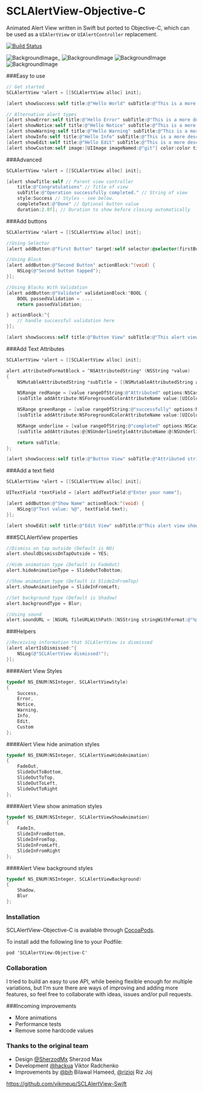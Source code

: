 SCLAlertView-Objective-C
============

Animated Alert View written in Swift but ported to Objective-C, which can be used as a `UIAlertView` or `UIAlertController` replacement.

[![Build Status](https://travis-ci.org/dogo/SCLAlertView.svg?branch=master)](https://travis-ci.org/dogo/SCLAlertView)

![BackgroundImage](https://raw.githubusercontent.com/dogo/SCLAlertView/master/ScreenShots/ScreenShot.png)_
![BackgroundImage](https://raw.githubusercontent.com/dogo/SCLAlertView/master/ScreenShots/ScreenShot2.png) 
![BackgroundImage](https://raw.githubusercontent.com/dogo/SCLAlertView/master/ScreenShots/ScreenShot3.png) 
![BackgroundImage](https://raw.githubusercontent.com/dogo/SCLAlertView/master/ScreenShots/ScreenShot4.png) 

###Easy to use
```Objective-C
// Get started
SCLAlertView *alert = [[SCLAlertView alloc] init];

[alert showSuccess:self title:@"Hello World" subTitle:@"This is a more descriptive text." closeButtonTitle:@"Done" duration:0.0f];

// Alternative alert types
[alert showError:self title:@"Hello Error" subTitle:@"This is a more descriptive error text." closeButtonTitle:@"OK" duration:0.0f]; // Error
[alert showNotice:self title:@"Hello Notice" subTitle:@"This is a more descriptive notice text." closeButtonTitle:@"Done" duration:0.0f]; // Notice
[alert showWarning:self title:@"Hello Warning" subTitle:@"This is a more descriptive warning text." closeButtonTitle:@"Done" duration:0.0f]; // Warning
[alert showInfo:self title:@"Hello Info" subTitle:@"This is a more descriptive info text." closeButtonTitle:@"Done" duration:0.0f]; // Info
[alert showEdit:self title:@"Hello Edit" subTitle:@"This is a more descriptive info text with a edit textbox" closeButtonTitle:@"Done" duration:0.0f]; // Edit
[alert showCustom:self image:[UIImage imageNamed:@"git"] color:color title:@"Custom" subTitle:@"Add a custom icon and color for your own type of alert!" closeButtonTitle:@"OK" duration:0.0f]; // Custom
```

###Advanced
```Objective-C
SCLAlertView *alert = [[SCLAlertView alloc] init];

[alert showTitle:self // Parent view controller
    title:@"Congratulations" // Title of view
    subTitle:@"Operation successfully completed." // String of view
    style:Success // Styles - see below.
    completeText:@"Done" // Optional button value
    duration:2.0f]; // Duration to show before closing automatically
```

###Add buttons
```Objective-C
SCLAlertView *alert = [[SCLAlertView alloc] init];

//Using Selector
[alert addButton:@"First Button" target:self selector:@selector(firstButton)];

//Using Block
[alert addButton:@"Second Button" actionBlock:^(void) {
    NSLog(@"Second button tapped");
}];

//Using Blocks With Validation
[alert addButton:@"Validate" validationBlock:^BOOL {
    BOOL passedValidation = ....
    return passedValidation;

} actionBlock:^{
    // handle successful validation here
}];

[alert showSuccess:self title:@"Button View" subTitle:@"This alert view has buttons" closeButtonTitle:@"Done" duration:0.0f];
```

###Add Text Attributes
```Objective-C
SCLAlertView *alert = [[SCLAlertView alloc] init];

alert.attributedFormatBlock = ^NSAttributedString* (NSString *value)
{
    NSMutableAttributedString *subTitle = [[NSMutableAttributedString alloc]initWithString:value];

    NSRange redRange = [value rangeOfString:@"Attributed" options:NSCaseInsensitiveSearch];
    [subTitle addAttribute:NSForegroundColorAttributeName value:[UIColor redColor] range:redRange];

    NSRange greenRange = [value rangeOfString:@"successfully" options:NSCaseInsensitiveSearch];
    [subTitle addAttribute:NSForegroundColorAttributeName value:[UIColor greenColor] range:greenRange];

    NSRange underline = [value rangeOfString:@"completed" options:NSCaseInsensitiveSearch];
    [subTitle addAttributes:@{NSUnderlineStyleAttributeName:@(NSUnderlineStyleSingle)} range:underline];

    return subTitle;
};

[alert showSuccess:self title:@"Button View" subTitle:@"Attributed string operation successfully completed." closeButtonTitle:@"Done" duration:0.0f];
```
###Add a text field
```Objective-C
SCLAlertView *alert = [[SCLAlertView alloc] init];

UITextField *textField = [alert addTextField:@"Enter your name"];

[alert addButton:@"Show Name" actionBlock:^(void) {
    NSLog(@"Text value: %@", textField.text);
}];

[alert showEdit:self title:@"Edit View" subTitle:@"This alert view shows a text box" closeButtonTitle:@"Done" duration:0.0f];
```

###SCLAlertView properties
```Objective-C
//Dismiss on tap outside (Default is NO)
alert.shouldDismissOnTapOutside = YES;

//Hide animation type (Default is FadeOut)
alert.hideAnimationType = SlideOutToBottom;

//Show animation type (Default is SlideInFromTop)
alert.showAnimationType = SlideInFromLeft;

//Set background type (Default is Shadow)
alert.backgroundType = Blur;

//Using sound
alert.soundURL = [NSURL fileURLWithPath:[NSString stringWithFormat:@"%@/right_answer.mp3", [[NSBundle mainBundle] resourcePath]]];
```

###Helpers
```Objective-C
//Receiving information that SCLAlertView is dismissed
[alert alertIsDismissed:^{
    NSLog(@"SCLAlertView dismissed!");
}];
```

####Alert View Styles
```Objective-C
typedef NS_ENUM(NSInteger, SCLAlertViewStyle)
{
    Success,
    Error,
    Notice,
    Warning,
    Info,
    Edit,
    Custom
};
```
####Alert View hide animation styles
```Objective-C
typedef NS_ENUM(NSInteger, SCLAlertViewHideAnimation)
{
    FadeOut,
    SlideOutToBottom,
    SlideOutToTop,
    SlideOutToLeft,
    SlideOutToRight
};
```
####Alert View show animation styles
```Objective-C
typedef NS_ENUM(NSInteger, SCLAlertViewShowAnimation)
{
    FadeIn,
    SlideInFromBottom,
    SlideInFromTop,
    SlideInFromLeft,
    SlideInFromRight
};
```

####Alert View background styles
```Objective-C
typedef NS_ENUM(NSInteger, SCLAlertViewBackground)
{
    Shadow,
    Blur
};
```

### Installation

SCLAlertView-Objective-C is available through [CocoaPods](http://cocoapods.org).

To install add the following line to your Podfile:

    pod 'SCLAlertView-Objective-C'

### Collaboration
I tried to build an easy to use API, while beeing flexible enough for multiple variations, but I'm sure there are ways of improving and adding more features, so feel free to collaborate with ideas, issues and/or pull requests.

###Incoming improvements
- More animations
- Performance tests
- Remove some hardcode values

### Thanks to the original team
- Design [@SherzodMx](https://twitter.com/SherzodMx) Sherzod Max
- Development [@hackua](https://twitter.com/hackua) Viktor Radchenko
- Improvements by [@bih](http://github.com/bih) Bilawal Hameed, [@rizjoj](http://github.com/rizjoj) Riz Joj

https://github.com/vikmeup/SCLAlertView-Swift

